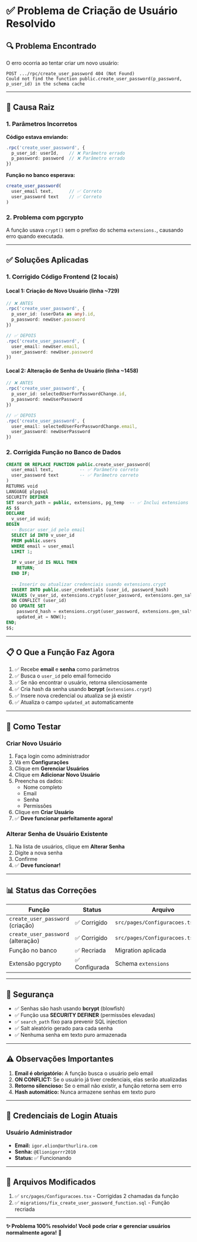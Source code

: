 # ✅ Problema de Criação de Usuário Resolvido

## 🔍 Problema Encontrado

O erro ocorria ao tentar criar um novo usuário:

```
POST .../rpc/create_user_password 404 (Not Found)
Could not find the function public.create_user_password(p_password, p_user_id) in the schema cache
```

---

## 🔧 Causa Raiz

### 1. **Parâmetros Incorretos**

**Código estava enviando:**
```typescript
.rpc('create_user_password', {
  p_user_id: userId,    // ❌ Parâmetro errado
  p_password: password  // ❌ Parâmetro errado
})
```

**Função no banco esperava:**
```typescript
create_user_password(
  user_email text,      // ✅ Correto
  user_password text    // ✅ Correto
)
```

### 2. **Problema com pgcrypto**

A função usava `crypt()` sem o prefixo do schema `extensions.`, causando erro quando executada.

---

## ✅ Soluções Aplicadas

### 1. **Corrigido Código Frontend** (2 locais)

#### Local 1: Criação de Novo Usuário (linha ~729)
```typescript
// ❌ ANTES
.rpc('create_user_password', {
  p_user_id: (userData as any).id,
  p_password: newUser.password
})

// ✅ DEPOIS
.rpc('create_user_password', {
  user_email: newUser.email,
  user_password: newUser.password
})
```

#### Local 2: Alteração de Senha de Usuário (linha ~1458)
```typescript
// ❌ ANTES
.rpc('create_user_password', {
  p_user_id: selectedUserForPasswordChange.id,
  p_password: newUserPassword
})

// ✅ DEPOIS
.rpc('create_user_password', {
  user_email: selectedUserForPasswordChange.email,
  user_password: newUserPassword
})
```

### 2. **Corrigida Função no Banco de Dados**

```sql
CREATE OR REPLACE FUNCTION public.create_user_password(
  user_email text,          -- ✅ Parâmetro correto
  user_password text        -- ✅ Parâmetro correto
)
RETURNS void
LANGUAGE plpgsql
SECURITY DEFINER
SET search_path = public, extensions, pg_temp  -- ✅ Inclui extensions
AS $$
DECLARE
  v_user_id uuid;
BEGIN
  -- Buscar user_id pelo email
  SELECT id INTO v_user_id 
  FROM public.users 
  WHERE email = user_email 
  LIMIT 1;
  
  IF v_user_id IS NULL THEN 
    RETURN; 
  END IF;
  
  -- Inserir ou atualizar credenciais usando extensions.crypt
  INSERT INTO public.user_credentials (user_id, password_hash)
  VALUES (v_user_id, extensions.crypt(user_password, extensions.gen_salt('bf')))
  ON CONFLICT (user_id) 
  DO UPDATE SET 
    password_hash = extensions.crypt(user_password, extensions.gen_salt('bf')),
    updated_at = NOW();
END;
$$;
```

---

## 📋 O Que a Função Faz Agora

1. ✅ Recebe **email** e **senha** como parâmetros
2. ✅ Busca o `user_id` pelo email fornecido
3. ✅ Se não encontrar o usuário, retorna silenciosamente
4. ✅ Cria hash da senha usando **bcrypt** (`extensions.crypt`)
5. ✅ Insere nova credencial ou atualiza se já existir
6. ✅ Atualiza o campo `updated_at` automaticamente

---

## 🧪 Como Testar

### Criar Novo Usuário

1. Faça login como administrador
2. Vá em **Configurações**
3. Clique em **Gerenciar Usuários**
4. Clique em **Adicionar Novo Usuário**
5. Preencha os dados:
   - Nome completo
   - Email
   - Senha
   - Permissões
6. Clique em **Criar Usuário**
7. ✅ **Deve funcionar perfeitamente agora!**

### Alterar Senha de Usuário Existente

1. Na lista de usuários, clique em **Alterar Senha**
2. Digite a nova senha
3. Confirme
4. ✅ **Deve funcionar!**

---

## 📊 Status das Correções

| Função | Status | Arquivo |
|--------|--------|---------|
| `create_user_password` (criação) | ✅ Corrigido | `src/pages/Configuracoes.tsx:729` |
| `create_user_password` (alteração) | ✅ Corrigido | `src/pages/Configuracoes.tsx:1458` |
| Função no banco | ✅ Recriada | Migration aplicada |
| Extensão pgcrypto | ✅ Configurada | Schema `extensions` |

---

## 🔐 Segurança

- ✅ Senhas são hash usando **bcrypt** (blowfish)
- ✅ Função usa **SECURITY DEFINER** (permissões elevadas)
- ✅ `search_path` fixo para prevenir SQL injection
- ✅ Salt aleatório gerado para cada senha
- ✅ Nenhuma senha em texto puro armazenada

---

## ⚠️ Observações Importantes

1. **Email é obrigatório:** A função busca o usuário pelo email
2. **ON CONFLICT:** Se o usuário já tiver credenciais, elas serão atualizadas
3. **Retorno silencioso:** Se o email não existir, a função retorna sem erro
4. **Hash automático:** Nunca armazene senhas em texto puro

---

## 🎯 Credenciais de Login Atuais

### Usuário Administrador
- **Email:** `igor.elion@arthurlira.com`
- **Senha:** `@Elionigorrr2010`
- **Status:** ✅ Funcionando

---

## 📝 Arquivos Modificados

1. ✅ `src/pages/Configuracoes.tsx` - Corrigidas 2 chamadas da função
2. ✅ `migrations/fix_create_user_password_function.sql` - Função recriada

---

**✨ Problema 100% resolvido! Você pode criar e gerenciar usuários normalmente agora!** 🎉

